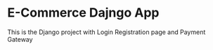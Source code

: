 # E-Commerce Dajngo App
 This is the Django project with Login Registration page and Payment Gateway
